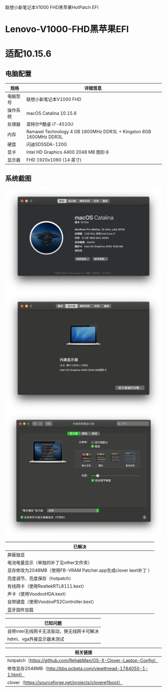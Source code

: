 联想小新笔记本V1000 FHD黑苹果HotPatch EFI
# Lenovo-V1000-FHD黑苹果EFI

# 适配10.15.6

## 电脑配置

| 规格     | 详细信息                                                     |
| -------- | ------------------------------------------------------------ |
| 电脑型号 | 联想小新笔记本V1000 FHD                                      |
| 操作系统 | macOS Catalina 10.15.6                                       |
| 处理器   | 英特尔®酷睿 i7-4510U                   |
| 内存     | Ramaxel Technology 4 GB 1600MHz DDR3L + Kingston 8GB 1600MHz DDR3L |
| 硬盘     | 闪迪SDSSDA-120G                                              |
| 显卡     | Intel HD Graphics 4400 2048 MB 图形卡                        |
| 显示器   | FHD 1920x1080 (14 英寸)                                      |

## 系统截图

![0About](ScreenShot/p1.png)
![0Disk](ScreenShot/p2.png)
![0Disk](ScreenShot/p3.png)

| 已解决                                                       |
| ------------------------------------------------------------ |
| 屏蔽独显                                                     |
| 电池电量显示（单独的补丁见other文件夹）                      |
| 显存修改为2048MB（使用FB-VRAM Patcher.app生成clover kext补丁 ） |
| 亮度调节、亮度保存（hotpatch）                               |
| 有线网卡（使用RealtekRTL8111.kext）                          |
| 声卡（使用VoodooHDA.kext）                                   |
| 自带键盘（使用VoodooPS2Controller.kext）                     |
| 蓝牙固件加载                                                 |

| 已知问题          |
| ------------------------- |
| 自带intel无线网卡无法驱动，换无线网卡可解决 |
| hdmi、vga外接显示器未测试 |

| 相关链接                                                     |
| ------------------------------------------------------------ |
| hotpatch（https://github.com/RehabMan/OS-X-Clover-Laptop-Config） |
| 修改显存2048MB（http://bbs.pcbeta.com/viewthread-1784050-1-1.html） |
| clover（https://sourceforge.net/projects/cloverefiboot）     |

